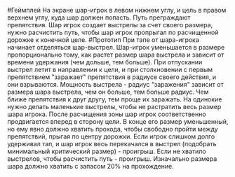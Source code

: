 #Геймплей
На экране шар-игрок в левом нижнем углу, и цель в правом верхнем углу, куда шар
должен попасть. Путь преграждают препятствия. Шар игрок создает выстрелы за счет
своего размера, нужно расчистить путь, чтобы шар игрок пропрыгал по расчищенной
дорожке к конечной целе.
#Прототип
При тапе от шара-игрока начинает отделяться шар-выстрел. Шар-игрок уменьшается в
размере пропорционально тому, как растет размер шара выстрела и зависит от
времени удержания (чем дольше, тем больше). При отпускании выстрел летит в
направлении к цели, и при столкновении с первым препятствием "заражает"
препятствия в радиусе своего действия, и они взрываются.
Мощность выстрела - радиус "заражения" зависит от размера шара выстрела, чем он
больше, тем больше радиус. Чем ближе препятствия к друг другу, тем проще их
заражать. На одинокие нужно делать маленькие выстрелы, чтобы не растратить весь
размер шара игрока.
После расчищения зоны шар игрок соответственно продвигается вперед в сторону
цели. В конце его размер уменьшенный, но ему явно должно хватить прохода, чтобы
свободно пройти между препятствий, прыгая по центру дорожки.
Если игрок слишком долго удерживал тап, и шар игрок весь перекачался в выстрел
(подобрать минимальный критический размер) - проигрыш. Если не хватило
выстрелов, чтобы расчистить путь - проигрыш.
Изначально размера шара должно хватить с запасом 20% на прохождение.
